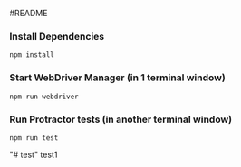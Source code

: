 #README

### Install Dependencies

```
npm install
```


### Start WebDriver Manager (in 1 terminal window)

```
npm run webdriver

```

### Run Protractor tests (in another terminal window)

```
npm run test
```
"# test" 
test1
